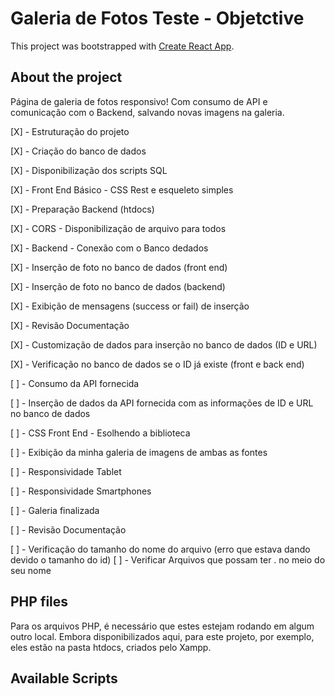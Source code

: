 # Galeria de Fotos Teste - Objetctive

This project was bootstrapped with [Create React App](https://github.com/facebook/create-react-app).

## About the project
Página de galeria de fotos responsivo! Com consumo de API e comunicação com o Backend, salvando novas imagens na galeria.

[X] - Estruturação do projeto

[X] - Criação do banco de dados

[X] - Disponibilização dos scripts SQL

[X] - Front End Básico - CSS Rest e esqueleto simples

[X] - Preparação Backend (htdocs)

[X] - CORS - Disponibilização de arquivo para todos

[X] - Backend - Conexão com o Banco dedados

[X] - Inserção de foto no banco de dados (front end)

[X] - Inserção de foto no banco de dados (backend)

[X] - Exibição de mensagens (success or fail) de inserção

[X] - Revisão Documentação

[X] - Customização de dados para inserção no banco de dados (ID e URL)

[X] - Verificação no banco de dados se o ID já existe (front e back end)

[ ] - Consumo da API fornecida

[ ] - Inserção de dados da API fornecida com as informações de ID e URL no banco de dados

[ ] - CSS Front End - Esolhendo a biblioteca

[ ] - Exibição da minha galeria de imagens de ambas as fontes

[ ] - Responsividade Tablet

[ ] - Responsividade Smartphones

[ ] - Galeria finalizada

[ ] - Revisão Documentação

[ ] - Verificação do tamanho do nome do arquivo (erro que estava dando devido o tamanho do id)
[ ] - Verificar Arquivos que possam ter . no meio do seu nome


## PHP files
Para os arquivos PHP, é necessário que estes estejam rodando em algum outro local. Embora disponibilizados aqui, para este projeto, por exemplo, eles estão na pasta htdocs, criados pelo Xampp.


## Available Scripts

